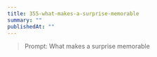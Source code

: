 ```yaml
---
title: 355-what-makes-a-surprise-memorable
summary: ""
publishedAt: ""
---
```


> Prompt: What makes a surprise memorable

